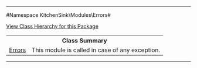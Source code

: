 

- - -

#Namespace KitchenSink\Modules\Errors#

<div><a href='https://github.com/JeyDotC/Hirudo-docs/blob/master/KitchenSink/Modules/Errors//package-tree.md'>View Class Hierarchy for this Package</a></div>

<table class="title">
<tr><th colspan="2" class="title">Class Summary</th></tr>
<tr><td class="name"><a href="https://github.com/JeyDotC/Hirudo-docs/blob/master/KitchenSink/Modules/Errors/Errors.md">Errors</a></td><td class="description">This module is called in case of any exception. </td></tr>
</table>

- - -

